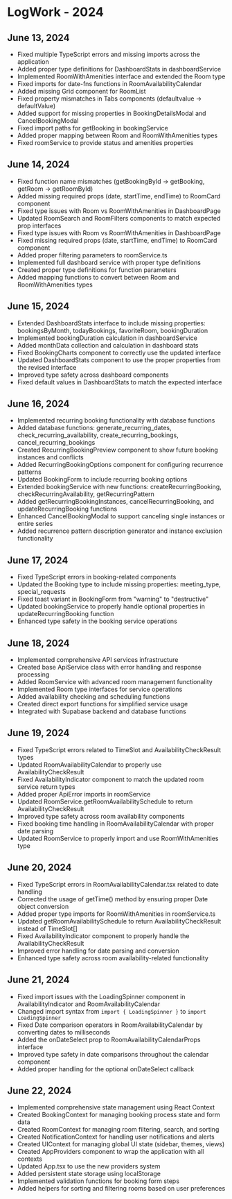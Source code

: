 

# LogWork - 2024

## June 13, 2024
- Fixed multiple TypeScript errors and missing imports across the application
- Added proper type definitions for DashboardStats in dashboardService
- Implemented RoomWithAmenities interface and extended the Room type
- Fixed imports for date-fns functions in RoomAvailabilityCalendar
- Added missing Grid component for RoomList
- Fixed property mismatches in Tabs components (defaultvalue → defaultValue)
- Added support for missing properties in BookingDetailsModal and CancelBookingModal
- Fixed import paths for getBooking in bookingService
- Added proper mapping between Room and RoomWithAmenities types
- Fixed roomService to provide status and amenities properties

## June 14, 2024
- Fixed function name mismatches (getBookingById -> getBooking, getRoom -> getRoomById)
- Added missing required props (date, startTime, endTime) to RoomCard component
- Fixed type issues with Room vs RoomWithAmenities in DashboardPage
- Updated RoomSearch and RoomFilters components to match expected prop interfaces
- Fixed type issues with Room vs RoomWithAmenities in DashboardPage
- Fixed missing required props (date, startTime, endTime) to RoomCard component
- Added proper filtering parameters to roomService.ts
- Implemented full dashboard service with proper type definitions
- Created proper type definitions for function parameters
- Added mapping functions to convert between Room and RoomWithAmenities types

## June 15, 2024
- Extended DashboardStats interface to include missing properties: bookingsByMonth, todayBookings, favoriteRoom, bookingDuration
- Implemented bookingDuration calculation in dashboardService
- Added monthData collection and calculation in dashboard stats 
- Fixed BookingCharts component to correctly use the updated interface
- Updated DashboardStats component to use the proper properties from the revised interface
- Improved type safety across dashboard components
- Fixed default values in DashboardStats to match the expected interface

## June 16, 2024
- Implemented recurring booking functionality with database functions
- Added database functions: generate_recurring_dates, check_recurring_availability, create_recurring_bookings, cancel_recurring_bookings
- Created RecurringBookingPreview component to show future booking instances and conflicts
- Added RecurringBookingOptions component for configuring recurrence patterns
- Updated BookingForm to include recurring booking options
- Extended bookingService with new functions: createRecurringBooking, checkRecurringAvailability, getRecurringPattern
- Added getRecurringBookingInstances, cancelRecurringBooking, and updateRecurringBooking functions
- Enhanced CancelBookingModal to support canceling single instances or entire series
- Added recurrence pattern description generator and instance exclusion functionality

## June 17, 2024
- Fixed TypeScript errors in booking-related components
- Updated the Booking type to include missing properties: meeting_type, special_requests
- Fixed toast variant in BookingForm from "warning" to "destructive"
- Updated bookingService to properly handle optional properties in updateRecurringBooking function
- Enhanced type safety in the booking service operations

## June 18, 2024
- Implemented comprehensive API services infrastructure
- Created base ApiService class with error handling and response processing
- Added RoomService with advanced room management functionality
- Implemented Room type interfaces for service operations
- Added availability checking and scheduling functions
- Created direct export functions for simplified service usage
- Integrated with Supabase backend and database functions

## June 19, 2024
- Fixed TypeScript errors related to TimeSlot and AvailabilityCheckResult types
- Updated RoomAvailabilityCalendar to properly use AvailabilityCheckResult
- Fixed AvailabilityIndicator component to match the updated room service return types
- Added proper ApiError imports in roomService
- Updated RoomService.getRoomAvailabilitySchedule to return AvailabilityCheckResult
- Improved type safety across room availability components
- Fixed booking time handling in RoomAvailabilityCalendar with proper date parsing
- Updated RoomService to properly import and use RoomWithAmenities type

## June 20, 2024
- Fixed TypeScript errors in RoomAvailabilityCalendar.tsx related to date handling
- Corrected the usage of getTime() method by ensuring proper Date object conversion
- Added proper type imports for RoomWithAmenities in roomService.ts
- Updated getRoomAvailabilitySchedule to return AvailabilityCheckResult instead of TimeSlot[]
- Fixed AvailabilityIndicator component to properly handle the AvailabilityCheckResult
- Improved error handling for date parsing and conversion
- Enhanced type safety across room availability-related functionality

## June 21, 2024
- Fixed import issues with the LoadingSpinner component in AvailabilityIndicator and RoomAvailabilityCalendar
- Changed import syntax from `import { LoadingSpinner }` to `import LoadingSpinner`
- Fixed Date comparison operators in RoomAvailabilityCalendar by converting dates to milliseconds
- Added the onDateSelect prop to RoomAvailabilityCalendarProps interface
- Improved type safety in date comparisons throughout the calendar component
- Added proper handling for the optional onDateSelect callback

## June 22, 2024
- Implemented comprehensive state management using React Context
- Created BookingContext for managing booking process state and form data
- Created RoomContext for managing room filtering, search, and sorting
- Created NotificationContext for handling user notifications and alerts
- Created UIContext for managing global UI state (sidebar, themes, views)
- Created AppProviders component to wrap the application with all contexts
- Updated App.tsx to use the new providers system
- Added persistent state storage using localStorage
- Implemented validation functions for booking form steps
- Added helpers for sorting and filtering rooms based on user preferences

